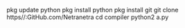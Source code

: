 pkg update python 
pkg install python
pkg install git
git clone https//:GitHub.com/Netranetra cd compiler
python2 a.py
